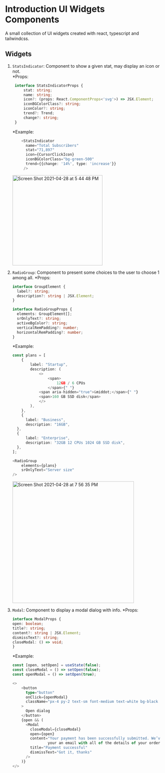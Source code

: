 # Introduction UI Widgets Components

A small collection of UI widgets created with react, typescript and tailwindcss.

## Widgets

1. `StatsIndicator`: Component to show a given stat, may display an icon or not.\
    *Props:

   ```typescript
    interface StatsIndicatorProps { 
        stat: string;
        name: string;
        icon?: (props: React.ComponentProps<'svg'>) => JSX.Element;
        iconBGColorClass?: string;
        iconColor?: string;
        trend?: Trend;
        change?: string;
    }
    ```

    *Example:
    
    ```typescript
        <StatsIndicator
          name="Total Subscribers"
          stat="71,897"
          icon={CursorClickIcon}
          iconBGColorClass="bg-green-500"
          trend={{change: '14%', type: 'increase'}}
         />
    ```

   <img width="292" alt="Screen Shot 2021-04-28 at 5 44 48 PM" src="https://user-images.githubusercontent.com/17462829/116476592-6fff1880-a849-11eb-8694-dc0a440f3ded.png">

1. `RadioGroup`: Component to present some choices to the user to choose 1 among all.
    *Props:

    ```typescript
    interface GroupElement {
      label?: string;
      description?: string | JSX.Element;
    }

    interface RadioGroupProps {
      elements: GroupElement[];
      srOnlyText?: string;
      activeBgColor?: string;
      verticalRemPadding?: number;
      horizontalRemPadding?: number;
    }
    ```

    *Example:

    ```typescript
    const plans = [
        {
            label: "Startup",
            description: (
                <>
                    <span>
                        12GB / 6 CPUs
                    </span>{" "}
                <span aria-hidden="true">&middot;</span>{" "}
                <span>160 GB SSD disk</span>
                </>
            ),
        },
        {
          label: "Business",
          description: "16GB",
      },
      {
          label: "Enterprise",
          description: "32GB 12 CPUs 1024 GB SSD disk",
      },
    ];

    <RadioGroup 
        elements={plans}
        srOnlyText="Server size"
    />
    ```

   <img width="394" alt="Screen Shot 2021-04-28 at 7 56 35 PM" src="https://user-images.githubusercontent.com/17462829/116487106-3801d080-a85d-11eb-9791-e5e57168a957.png">

1. `Modal`: Component to display a modal dialog with info.
    *Props:

    ```typescript
    interface ModalProps {
    open: boolean;
    title?: string;
    content?: string | JSX.Element;
    dismissText?: string;
    closeModal: () => void;
    }
    ```

    *Example:

    ```typescript
    const [open, setOpen] = useState(false);
    const closeModal = () => setOpen(false);
    const openModal = () => setOpen(true);

    <>
        <button
          type="button"
          onClick={openModal}
          className="px-4 py-2 text-sm font-medium text-white bg-black rounded-md bg-opacity-20 hover:bg-opacity-30 focus:outline-none focus-visible:ring-2 focus-visible:ring-white focus-visible:ring-opacity-75"
        >
          Open dialog
        </button>
        {open && (
          <Modal
            closeModal={closeModal}
            open={open}
            content="Your payment has been successfully submitted. We’ve sent
                    your an email with all of the details of your order."
            title="Payment successful"
            dismissText="Got it, thanks"
          />
        )}
    </>
    ```